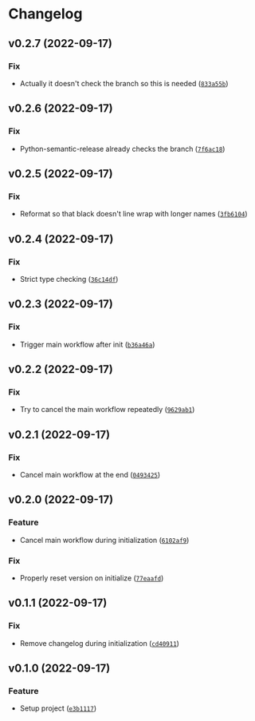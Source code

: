 # Changelog

<!--next-version-placeholder-->

## v0.2.7 (2022-09-17)
### Fix
* Actually it doesn't check the branch so this is needed ([`833a55b`](https://github.com/mcbeet/bolt-library-starter/commit/833a55bd1385b86a461a4664207b7330323328fc))

## v0.2.6 (2022-09-17)
### Fix
* Python-semantic-release already checks the branch ([`7f6ac18`](https://github.com/mcbeet/bolt-library-starter/commit/7f6ac1893bec6265374d8e8edd55efec89e1e48c))

## v0.2.5 (2022-09-17)
### Fix
* Reformat so that black doesn't line wrap with longer names ([`3fb6104`](https://github.com/mcbeet/bolt-library-starter/commit/3fb61047e92fd7f3bbd27d780c533af2209ff590))

## v0.2.4 (2022-09-17)
### Fix
* Strict type checking ([`36c14df`](https://github.com/mcbeet/bolt-library-starter/commit/36c14df5be8ccaf0fea8104431f3a9a994a46e86))

## v0.2.3 (2022-09-17)
### Fix
* Trigger main workflow after init ([`b36a46a`](https://github.com/mcbeet/bolt-library-starter/commit/b36a46a2f82e6f45ce482ceba9f531d002a787c0))

## v0.2.2 (2022-09-17)
### Fix
* Try to cancel the main workflow repeatedly ([`9629ab1`](https://github.com/mcbeet/bolt-library-starter/commit/9629ab1859b016c76fc7b510bab0be8e93b3a54f))

## v0.2.1 (2022-09-17)
### Fix
* Cancel main workflow at the end ([`0493425`](https://github.com/mcbeet/bolt-library-starter/commit/0493425a3f73c0897126156a29b951d85de8c823))

## v0.2.0 (2022-09-17)
### Feature
* Cancel main workflow during initialization ([`6102af9`](https://github.com/mcbeet/bolt-library-starter/commit/6102af9529f5034fbdb9ff2de9c5697febb73458))

### Fix
* Properly reset version on initialize ([`77eaafd`](https://github.com/mcbeet/bolt-library-starter/commit/77eaafd1ecd2bf61be8ad59ad7aa8d67d5094293))

## v0.1.1 (2022-09-17)
### Fix
* Remove changelog during initialization ([`cd40911`](https://github.com/mcbeet/bolt-library-starter/commit/cd409118c33e187abbefa109291fb862bb55a56a))

## v0.1.0 (2022-09-17)
### Feature
* Setup project ([`e3b1117`](https://github.com/mcbeet/bolt-library-starter/commit/e3b1117dbc528e8db1c3af1a8f39d8aabaef4afc))
